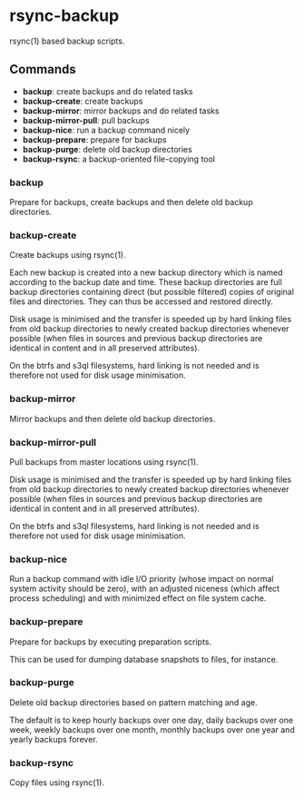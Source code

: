rsync-backup
============

rsync(1) based backup scripts.

Commands
--------

 * **backup**:             create backups and do related tasks
 * **backup-create**:      create backups
 * **backup-mirror**:      mirror backups and do related tasks
 * **backup-mirror-pull**: pull backups
 * **backup-nice**:        run a backup command nicely
 * **backup-prepare**:     prepare for backups
 * **backup-purge**:       delete old backup directories
 * **backup-rsync**:       a backup-oriented file-copying tool

### **backup**

Prepare for backups, create backups and then delete old backup
directories.

### **backup-create**

Create backups using rsync(1).

Each new backup is created into a new backup directory which is named
according to the backup date and time. These backup directories are full
backup directories containing direct (but possible filtered) copies of
original files and directories. They can thus be accessed and restored
directly.

Disk usage is minimised and the transfer is speeded up by hard linking
files from old backup directories to newly created backup directories
whenever possible (when files in sources and previous backup directories
are identical in content and in all preserved attributes).

On the btrfs and s3ql filesystems, hard linking is not needed and is
therefore not used for disk usage minimisation.

### **backup-mirror**

Mirror backups and then delete old backup directories.

### **backup-mirror-pull**

Pull backups from master locations using rsync(1).

Disk usage is minimised and the transfer is speeded up by hard linking
files from old backup directories to newly created backup directories
whenever possible (when files in sources and previous backup directories
are identical in content and in all preserved attributes).

On the btrfs and s3ql filesystems, hard linking is not needed and is
therefore not used for disk usage minimisation.

### **backup-nice**

Run a backup command with idle I/O priority (whose impact on normal
system activity should be zero), with an adjusted niceness (which affect
process scheduling) and with minimized effect on file system cache.

### **backup-prepare**

Prepare for backups by executing preparation scripts.

This can be used for dumping database snapshots to files, for instance.

### **backup-purge**

Delete old backup directories based on pattern matching and age.

The default is to keep hourly backups over one day, daily backups over
one week, weekly backups over one month, monthly backups over one year
and yearly backups forever.

### **backup-rsync**

Copy files using rsync(1).

